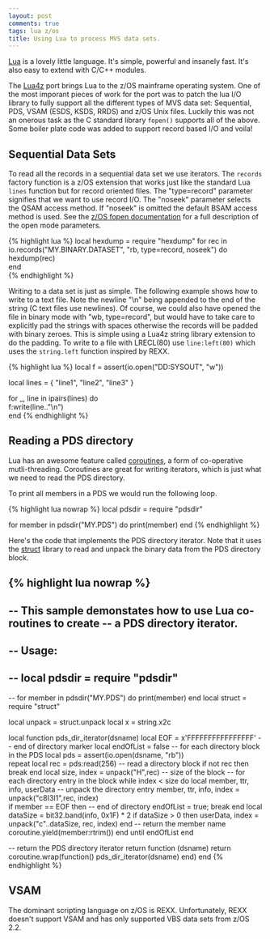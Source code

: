 ```yaml
---
layout: post
comments: true
tags: lua z/os
title: Using Lua to process MVS data sets.
---
```


[Lua](https://www.lua.org/) is a lovely little language. It's simple, powerful and insanely fast. It's also easy to extend with C/C++ modules.

The [Lua4z](https://www.lua4z.com/) port brings Lua to the z/OS mainframe operating system. One of the most imporant pieces of work for the port
was to patch the lua I/O library to fully support all the different types of MVS data set: Sequential, PDS, VSAM (ESDS, KSDS, RRDS) and z/OS Unix files.
Luckily this was not an onerous task as the C standard library `fopen()` supports all of the above. Some boiler plate code was added to support record based
I/O and voila!

## Sequential Data Sets

To read all the records in a sequential data set we use iterators. The `records` factory function is a z/OS extension that works just like
the standard Lua `lines` function but for record oriented files. The "type=record" parameter signifies that we want to use record I/O.
The "noseek" parameter selects the QSAM access method. If "noseek" is omitted the default BSAM access method is used. 
See the [z/OS fopen documentation](https://www.ibm.com/support/knowledgecenter/en/SSLTBW_2.1.0/com.ibm.zos.v2r1.bpxbd00/fopen.htm)
for a full description of the open mode parameters.

{% highlight lua %}
local hexdump = require "hexdump"
for rec in io.records("MY.BINARY.DATASET", "rb, type=record, noseek") do
  hexdump(rec)                                                     
end                                                               
{% endhighlight %}

Writing to a data set is just as simple. The following example shows how to write to a text file. Note the newline "\n" being appended to the end of the
string (C text files use newlines). Of course, we could also have opened the file in binary mode with "wb, type=record", but would have to take care to
explicitly pad the strings with spaces otherwise the records will be padded with binary zeroes. This is simple using a Lua4z string library extension 
to do the padding. To write to a file with LRECL(80) use `line:left(80)` which uses the `string.left` function inspired by REXX.

{% highlight lua %}
local f = assert(io.open("DD:SYSOUT", "w"))
                                                   
local lines = { "line1", "line2", "line3" }        
                                                   
for _, line in ipairs(lines) do                    
  f:write(line.."\n")                              
end                                                {% endhighlight %}

## Reading a PDS directory

Lua has an awesome feature called [coroutines](http://lua-users.org/wiki/CoroutinesTutorial), a form of co-operative mutli-threading. 
Coroutines are great for writing iterators, which is just what we need to read the PDS directory.

To print all members in a PDS we would run the following loop.

{% highlight lua nowrap %}
local pdsdir = require "pdsdir"

for member in pdsdir("MY.PDS") do 
  print(member) 
end
{% endhighlight %}

Here's the code that implements the PDS directory iterator. Note that it uses the [struct](http://www.inf.puc-rio.br/~roberto/struct/) library to read
and unpack the binary data from the PDS directory block. 

{% highlight lua nowrap %}
---
-- This sample demonstates how to use Lua co-routines to create 
-- a PDS directory iterator.
--
-- Usage: 
--
-- local pdsdir = require "pdsdir"
--
-- for member in pdsdir("MY.PDS") do print(member) end
local struct  = require "struct" 
 
local unpack = struct.unpack
local x = string.x2c

local function pds_dir_iterator(dsname)
  local EOF = x'FFFFFFFFFFFFFFFF' -- end of directory marker
  local endOfList = false
  -- for each directory block in the PDS
  local pds = assert(io.open(dsname, "rb"))                 
  repeat
    local rec = pds:read(256) -- read a directory block
    if not rec then break end
    local size, index = unpack("H",rec) -- size of the block
    -- for each directory entry in the block
    while index < size do
      local member, ttr, info, userData
      -- unpack the directory entry
      member, ttr, info, index = unpack("c8I3I1",rec, index)    
      if member == EOF then -- end of directory
        endOfList = true; break 
      end 
      local dataSize = bit32.band(info, 0x1F) * 2 
      if dataSize > 0 then
        userData, index = unpack("c"..dataSize, rec, index)
      end
      -- return the member name
      coroutine.yield(member:rtrim())
    end
  until endOfList
end 
  
-- return the PDS directory iterator 
return function (dsname)
  return coroutine.wrap(function() pds_dir_iterator(dsname) end) 
end
{% endhighlight %}


## VSAM

The dominant scripting language on z/OS is REXX. Unfortunately, REXX doesn't 
support VSAM and has only supported VBS data sets from z/OS 2.2. 


